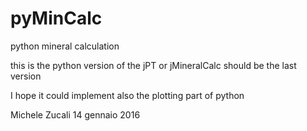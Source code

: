 # pyMinCalc
python mineral calculation

this is the python version of the jPT or jMineralCalc
should be the last version

I hope it could implement also the plotting part of python


Michele Zucali
14 gennaio 2016

